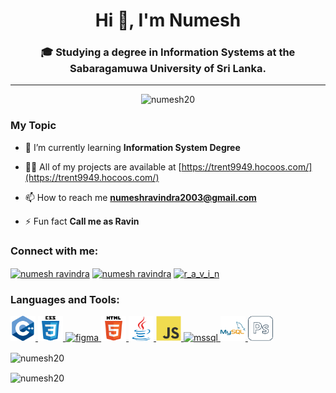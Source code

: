 <h1 align="center">Hi 👋, I'm Numesh</h1>
<h3 align="center">🎓 Studying a degree in Information Systems at the Sabaragamuwa University of Sri Lanka.</h3>




---

<p align="Center"> <img src="https://komarev.com/ghpvc/?username=numesh20&label=Profile%20views&color=0e75b6&style=flat" alt="numesh20" /> </p>

### My Topic
- 🌱 I’m currently learning **Information System Degree**

- 👨‍💻 All of my projects are available at [https://trent9949.hocoos.com/](https://trent9949.hocoos.com/)

- 📫 How to reach me **numeshravindra2003@gmail.com**

- ⚡ Fun fact **Call me as Ravin**

<h3 align="left">Connect with me:</h3>
<p align="left">
<a href="https://linkedin.com/in/numesh ravindra" target="blank"><img align="center" src="https://raw.githubusercontent.com/rahuldkjain/github-profile-readme-generator/master/src/images/icons/Social/linked-in-alt.svg" alt="numesh ravindra" height="30" width="40" /></a>
<a href="https://fb.com/numesh ravindra" target="blank"><img align="center" src="https://raw.githubusercontent.com/rahuldkjain/github-profile-readme-generator/master/src/images/icons/Social/facebook.svg" alt="numesh ravindra" height="30" width="40" /></a>
<a href="https://instagram.com/ra__vin" target="blank"><img align="center" src="https://raw.githubusercontent.com/rahuldkjain/github-profile-readme-generator/master/src/images/icons/Social/instagram.svg" alt="r_a_v_i_n" height="30" width="40" /></a>
</p>

<h3 align="left">Languages and Tools:</h3>
<p align="left"> <a href="https://www.w3schools.com/cpp/" target="_blank" rel="noreferrer"> <img src="https://raw.githubusercontent.com/devicons/devicon/master/icons/cplusplus/cplusplus-original.svg" alt="cplusplus" width="40" height="40"/> </a> <a href="https://www.w3schools.com/css/" target="_blank" rel="noreferrer"> <img src="https://raw.githubusercontent.com/devicons/devicon/master/icons/css3/css3-original-wordmark.svg" alt="css3" width="40" height="40"/> </a> <a href="https://www.figma.com/" target="_blank" rel="noreferrer"> <img src="https://www.vectorlogo.zone/logos/figma/figma-icon.svg" alt="figma" width="40" height="40"/> </a> <a href="https://www.w3.org/html/" target="_blank" rel="noreferrer"> <img src="https://raw.githubusercontent.com/devicons/devicon/master/icons/html5/html5-original-wordmark.svg" alt="html5" width="40" height="40"/> </a> <a href="https://www.java.com" target="_blank" rel="noreferrer"> <img src="https://raw.githubusercontent.com/devicons/devicon/master/icons/java/java-original.svg" alt="java" width="40" height="40"/> </a> <a href="https://developer.mozilla.org/en-US/docs/Web/JavaScript" target="_blank" rel="noreferrer"> <img src="https://raw.githubusercontent.com/devicons/devicon/master/icons/javascript/javascript-original.svg" alt="javascript" width="40" height="40"/> </a> <a href="https://www.microsoft.com/en-us/sql-server" target="_blank" rel="noreferrer"> <img src="https://www.svgrepo.com/show/303229/microsoft-sql-server-logo.svg" alt="mssql" width="40" height="40"/> </a> <a href="https://www.mysql.com/" target="_blank" rel="noreferrer"> <img src="https://raw.githubusercontent.com/devicons/devicon/master/icons/mysql/mysql-original-wordmark.svg" alt="mysql" width="40" height="40"/> </a> <a href="https://www.photoshop.com/en" target="_blank" rel="noreferrer"> <img src="https://raw.githubusercontent.com/devicons/devicon/master/icons/photoshop/photoshop-line.svg" alt="photoshop" width="40" height="40"/> </a> </p>

<p><img align="center" src="https://github-readme-stats.vercel.app/api/top-langs?username=numesh20&show_icons=true&locale=en&layout=compact" alt="numesh20" /></p>

<p><img align="center" src="https://github-readme-streak-stats.herokuapp.com/?user=numesh20&" alt="numesh20" /></p>
